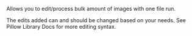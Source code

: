 Allows you to edit/process bulk amount of images with one file run.

The edits added can and should be changed based on your needs. See Pillow Library Docs for more editing syntax.
